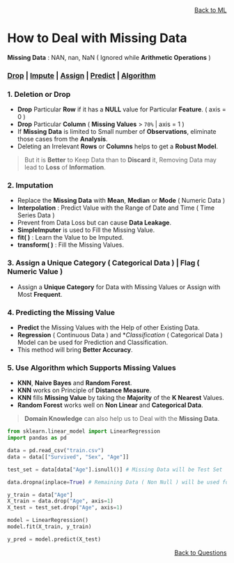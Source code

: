 <p align='right'><a align="right" href="https://github.com/KIRANKUMAR7296/Library/blob/main/Machine%20Learning/Machine%20Learning%20Models.md">Back to ML</a></p>

# How to Deal with Missing Data

**Missing Data** : NAN, nan, NaN ( Ignored while **Arithmetic Operations** )

<h3><a href="#del">Drop</a> | <a href="#impute">Impute</a> | <a href="#assign">Assign</a> | <a href="#predict">Predict</a> | <a href="#algo">Algorithm</a></h3>

<h3 name="del"> 1. Deletion or Drop</h3>

- **Drop** Particular **Row** if it has a **NULL** value for Particular **Feature**. ( axis = 0 )
- **Drop** Particular **Column** ( **Missing Values** > `70%` | axis = 1 )
- If **Missing Data** is limited to Small number of **Observations**, eliminate those cases from the **Analysis**.
- Deleting an Irrelevant **Rows** or **Columns** helps to get a **Robust Model**.

> But it is **Better** to Keep Data than to **Discard** it, Removing Data may lead to **Loss** of **Information**.

<h3 name="impute"> 2. Imputation</h3>

- Replace the **Missing Data** with **Mean**, **Median** or **Mode** ( Numeric Data ) 
- **Interpolation** : Predict Value with the Range of Date and Time ( Time Series Data ) 
- Prevent from Data Loss but can cause **Data Leakage**.
- **SimpleImputer** is used to Fill the Missing Value. 
- **fit( )** : Learn the Value to be Imputed.
- **transform( )** : Fill the Missing Values.

<h3 name="assign"> 3. Assign a Unique Category ( Categorical Data ) | Flag ( Numeric Value )</h3>

- Assign a **Unique Category** for Data with Missing Values or Assign with Most **Frequent**.

<h3 name="predict"> 4. Predicting the Missing Value</h3>

- **Predict** the Missing Values with the Help of other Existing Data.
- **Regression** ( Continuous Data ) and **Classification* ( Categorical Data ) Model can be used for Prediction and Classification.
- This method will bring **Better Accuracy**. 

<h3 name="algo"> 5. Use Algorithm which Supports Missing Values</h3>

- **KNN**, **Naive Bayes** and **Random Forest**.
- **KNN** works on Principle of **Distance Measure**.
- **KNN** fills **Missing Value** by taking the **Majority** of the **K Nearest** Values.
- **Random Forest** works well on **Non Linear** and **Categorical Data**.

> **Domain Knowledge** can also help us to Deal with the **Missing Data**.

```python
from sklearn.linear_model import LinearRegression
import pandas as pd

data = pd.read_csv("train.csv")
data = data[["Survived", "Sex", "Age"]]

test_set = data[data["Age"].isnull()] # Missing Data will be Test Set

data.dropna(inplace=True) # Remaining Data ( Non Null ) will be used for Training the Model

y_train = data["Age"]
X_train = data.drop("Age", axis=1)
X_test = test_set.drop("Age", axis=1)

model = LinearRegression()
model.fit(X_train, y_train)

y_pred = model.predict(X_test)
```

<p align='right'><a align="right" href="https://github.com/KIRANKUMAR7296/Library/blob/main/Interview.md">Back to Questions</a></p>
